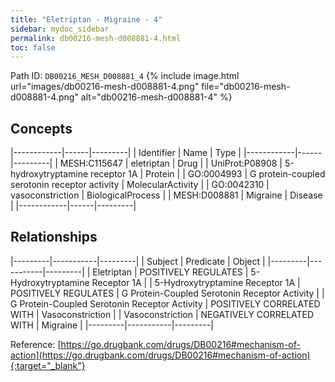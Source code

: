 ```yaml
---
title: "Eletriptan - Migraine - 4"
sidebar: mydoc_sidebar
permalink: db00216-mesh-d008881-4.html
toc: false 
---
```



Path ID: `DB00216_MESH_D008881_4`
{% include image.html url="images/db00216-mesh-d008881-4.png" file="db00216-mesh-d008881-4.png" alt="db00216-mesh-d008881-4" %}

## Concepts

|------------|------|---------|
| Identifier | Name | Type    |
|------------|------|---------|
| MESH:C115647 | eletriptan | Drug |
| UniProt:P08908 | 5-hydroxytryptamine receptor 1A | Protein |
| GO:0004993 | G protein-coupled serotonin receptor activity | MolecularActivity |
| GO:0042310 | vasoconstriction | BiologicalProcess |
| MESH:D008881 | Migraine | Disease |
|------------|------|---------|

## Relationships

|---------|-----------|---------|
| Subject | Predicate | Object  |
|---------|-----------|---------|
| Eletriptan | POSITIVELY REGULATES | 5-Hydroxytryptamine Receptor 1A |
| 5-Hydroxytryptamine Receptor 1A | POSITIVELY REGULATES | G Protein-Coupled Serotonin Receptor Activity |
| G Protein-Coupled Serotonin Receptor Activity | POSITIVELY CORRELATED WITH | Vasoconstriction |
| Vasoconstriction | NEGATIVELY CORRELATED WITH | Migraine |
|---------|-----------|---------|

Reference: [https://go.drugbank.com/drugs/DB00216#mechanism-of-action](https://go.drugbank.com/drugs/DB00216#mechanism-of-action){:target="_blank"}